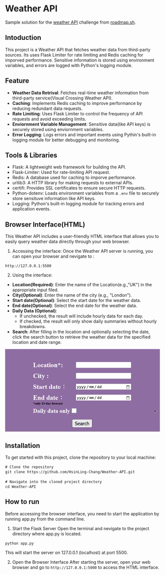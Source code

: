 # Weather API

Sample solution for the [weather API](https://roadmap.sh/projects/weather-api-wrapper-service) challenge from [roadmap.sh](https://roadmap.sh/roadmaps).

## Intoduction

This project is a Weather API that fetches weather data from third-party sources. Its uses Flask Limiter for rate limiting and Redis caching for imporved performance. Sensitive information is stored using environment variables, and errors are logged with Python's logging module.

## Feature

- **Weather Data Retrival**: Fetches real-time weather information from third-party service(Visual Crossing Weather API).
- **Caching**: Implements Redis caching to improve performance by reducing redundant data requests.
- **Rate Limiting**: Uses Flask Limiter to control the frequency of API requests and avoid exceeding limits.
- **Enviornment Variable Management**: Sensitive data(like API keys) is securely stored using enviornment variables.
- **Error Logging**: Logs errors and important events using Pythin's built-in logging module for better debugging and monitoring.

## Tools & Libraries

- Flask: A lightweight web framework for building the API.
- Flask-Limiter: Used for rate-limiting API request.
- Redis: A database used for caching to imporve performance.
- urllib3: A HTTP library for making requests to external APIs.
- certifi: Provides SSL certificates to ensure secure HTTP requests.
- Python-dotenv: Loads environment variables from a `.env` file to securely store sensituve information like API keys.
- Logging: Python's built-in logging module for tracking errors and application events.

## Browser Interface(HTML)

This Weather API includes a user-friendly HTML interface that allows you to easily query weather data directly through your web browser.

1. Accessing the interface:
   Once the Weather API server is running, you can open your browser and nevigate to :

```shell
http://127.0.0.1:5500
```

2. Using the interface:

- **Location(Required)**: Enter the name of the Location(e.g.,"UK") in the appropriate input filed.
- **City(Optional)**: Enter the name of the city (e.g., "London").
- **Start date(Optional)**: Select the start date for the weather data.
- **End date(Optional)**: Select the end date for the weather data.
- **Daily Data (Optional)**:
  - If unchecked, the result will include hourly data for each day.
  - If checked, the result will only show daily summaries without hourly breakdowns.
- **Search**: After filling in the location and optionally selecting the date, click the search button to retrieve the weather data for the specified location and date range.

![Weather App Demo](image/weather_data.gif)

## Installation

To get started with this project, clone the repository to your local machine:

```shell
# Clone the repository
git clone https://github.com/HsinLing-Chang/Weather-API.git

# Navigate into the cloned project directory
cd Weather-API
```

## How to run

Before accessing the browser interface, you need to start the application by running app.py from the command line.

1. Start the Flask Server
   Open the terminal and nevigate to the project directory where app.py is located.

```shell
python app.py
```

This will start the server on 127.0.0.1 (localhost) at port 5500.

2. Open the Browser Interface
   After starting the server, open your web browser and go to `http://127.0.0.1:5000` to access the HTML interface.
